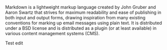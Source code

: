 Markdown is a lightweight markup language created by John Gruber and Aaron Swartz that strives for maximum readability and ease of publishing in both input and output forms, drawing inspiration from many existing conventions for marking up email messages using plain text. It is distributed under a BSD license and is distributed as a plugin (or at least available) in various content management systems (CMS).

Test edit